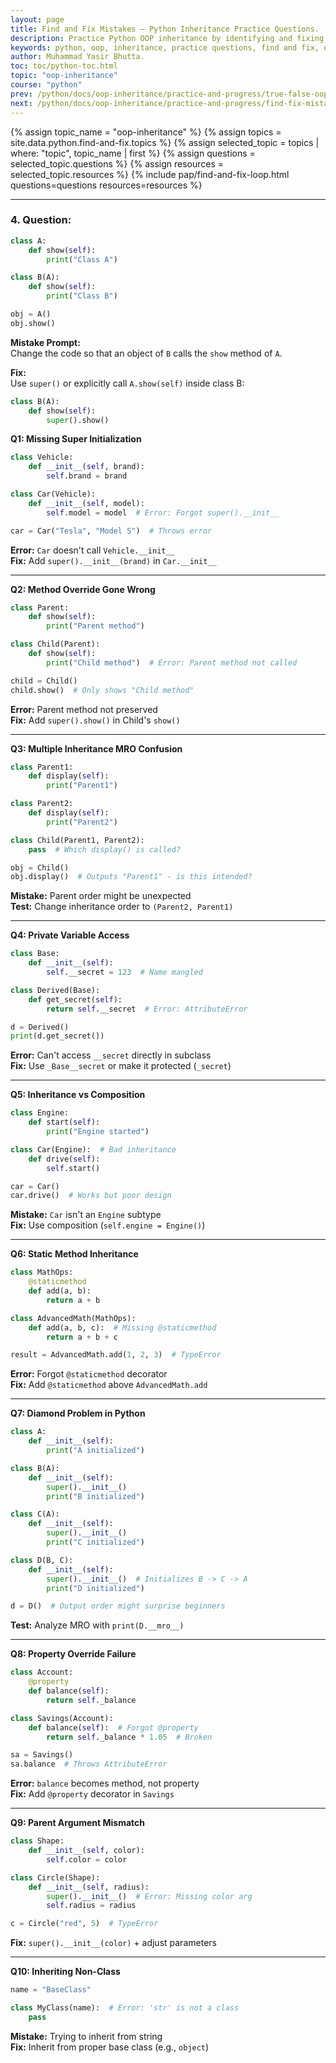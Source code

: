 ```yaml
---
layout: page
title: Find and Fix Mistakes – Python Inheritance Practice Questions.
description: Practice Python OOP inheritance by identifying and fixing common mistakes in code examples.
keywords: python, oop, inheritance, practice questions, find and fix, error correction
author: Muhammad Yasir Bhutta.
toc: toc/python-toc.html
topic: "oop-inheritance"
course: "python"
prev: /python/docs/oop-inheritance/practice-and-progress/true-false-oop-inheritance.html
next: /python/docs/oop-inheritance/practice-and-progress/find-fix-mistakes-oop-inheritance.html
---
```


{% assign topic_name = "oop-inheritance" %}
{% assign topics = site.data.python.find-and-fix.topics %}
{% assign selected_topic = topics | where: "topic", topic_name | first %}
{% assign questions = selected_topic.questions %}
{% assign resources = selected_topic.resources %}
{% include pap/find-and-fix-loop.html questions=questions resources=resources %}



---

### **4. Question:**
```python
class A:
    def show(self):
        print("Class A")

class B(A):
    def show(self):
        print("Class B")

obj = A()
obj.show()
```

**Mistake Prompt:**  
Change the code so that an object of `B` calls the `show` method of `A`.

**Fix:**  
Use `super()` or explicitly call `A.show(self)` inside class B:
```python
class B(A):
    def show(self):
        super().show()
```


**Q1: Missing Super Initialization**  
```python
class Vehicle:
    def __init__(self, brand):
        self.brand = brand

class Car(Vehicle):
    def __init__(self, model):
        self.model = model  # Error: Forgot super().__init__

car = Car("Tesla", "Model S")  # Throws error
```
**Error:** `Car` doesn't call `Vehicle.__init__`  
**Fix:** Add `super().__init__(brand)` in `Car.__init__`

---

**Q2: Method Override Gone Wrong**  
```python
class Parent:
    def show(self):
        print("Parent method")

class Child(Parent):
    def show(self):
        print("Child method")  # Error: Parent method not called

child = Child()
child.show()  # Only shows "Child method"
```
**Error:** Parent method not preserved  
**Fix:** Add `super().show()` in Child's `show()`

---

**Q3: Multiple Inheritance MRO Confusion**  
```python
class Parent1:
    def display(self):
        print("Parent1")

class Parent2:
    def display(self):
        print("Parent2")

class Child(Parent1, Parent2):
    pass  # Which display() is called?

obj = Child()
obj.display()  # Outputs "Parent1" - is this intended?
```
**Mistake:** Parent order might be unexpected  
**Test:** Change inheritance order to `(Parent2, Parent1)`

---

**Q4: Private Variable Access**  
```python
class Base:
    def __init__(self):
        self.__secret = 123  # Name mangled

class Derived(Base):
    def get_secret(self):
        return self.__secret  # Error: AttributeError

d = Derived()
print(d.get_secret())
```
**Error:** Can't access `__secret` directly in subclass  
**Fix:** Use `_Base__secret` or make it protected (`_secret`)

---

**Q5: Inheritance vs Composition**  
```python
class Engine:
    def start(self):
        print("Engine started")

class Car(Engine):  # Bad inheritance
    def drive(self):
        self.start()

car = Car()
car.drive()  # Works but poor design
```
**Mistake:** `Car` isn't an `Engine` subtype  
**Fix:** Use composition (`self.engine = Engine()`)

---

**Q6: Static Method Inheritance**  
```python
class MathOps:
    @staticmethod
    def add(a, b):
        return a + b

class AdvancedMath(MathOps):
    def add(a, b, c):  # Missing @staticmethod
        return a + b + c

result = AdvancedMath.add(1, 2, 3)  # TypeError
```
**Error:** Forgot `@staticmethod` decorator  
**Fix:** Add `@staticmethod` above `AdvancedMath.add`

---

**Q7: Diamond Problem in Python**  
```python
class A:
    def __init__(self):
        print("A initialized")

class B(A):
    def __init__(self):
        super().__init__()
        print("B initialized")

class C(A):
    def __init__(self):
        super().__init__()
        print("C initialized")

class D(B, C):
    def __init__(self):
        super().__init__()  # Initializes B -> C -> A
        print("D initialized")

d = D()  # Output order might surprise beginners
```
**Test:** Analyze MRO with `print(D.__mro__)`

---

**Q8: Property Override Failure**  
```python
class Account:
    @property
    def balance(self):
        return self._balance

class Savings(Account):
    def balance(self):  # Forgot @property
        return self._balance * 1.05  # Broken

sa = Savings()
sa.balance  # Throws AttributeError
```
**Error:** `balance` becomes method, not property  
**Fix:** Add `@property` decorator in `Savings`

---

**Q9: Parent Argument Mismatch**  
```python
class Shape:
    def __init__(self, color):
        self.color = color

class Circle(Shape):
    def __init__(self, radius):
        super().__init__()  # Error: Missing color arg
        self.radius = radius

c = Circle("red", 5)  # TypeError
```
**Fix:** `super().__init__(color)` + adjust parameters

---

**Q10: Inheriting Non-Class**  
```python
name = "BaseClass"

class MyClass(name):  # Error: 'str' is not a class
    pass
```
**Mistake:** Trying to inherit from string  
**Fix:** Inherit from proper base class (e.g., `object`)


